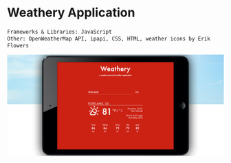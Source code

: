 # Weathery Application

```
Frameworks & Libraries: JavaScript 
Other: OpenWeatherMap API, ipapi, CSS, HTML, weather icons by Erik Flowers
```

![Weathery Application](assets/preview.png)